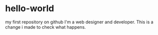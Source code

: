 # hello-world
my first repository on github
I'm a web designer and developer.
This is a change i made to check what happens.